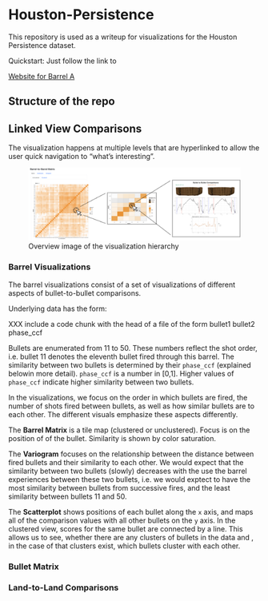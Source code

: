 
<!-- README.md is generated from README.Rmd. Please edit that file -->

# Houston-Persistence

<!-- badges: start -->
<!-- badges: end -->

This repository is used as a writeup for visualizations for the Houston
Persistence dataset.

Quickstart: Just follow the link to

[Website for Barrel
A](https://heike.github.io/Houston-Persistence/barrel-tiles-with-maps.html)

<!--[Website for Barrel
D](https://heike.github.io/Houston-Persistence/docs/matrix-comparisons/matrix_D.html)-->

## Structure of the repo

## Linked View Comparisons

The visualization happens at multiple levels that are hyperlinked to
allow the user quick navigation to “what’s interesting”.

<figure>
<img src="overview.png"
alt="Overview image of the visualization hierarchy" />
<figcaption aria-hidden="true">Overview image of the visualization
hierarchy</figcaption>
</figure>

### Barrel Visualizations

The barrel visualizations consist of a set of visualizations of
different aspects of bullet-to-bullet comparisons.

Underlying data has the form:

XXX include a code chunk with the head of a file of the form bullet1
bullet2 phase_ccf

Bullets are enumerated from 11 to 50. These numbers reflect the shot
order, i.e. bullet 11 denotes the eleventh bullet fired through this
barrel. The similarity between two bullets is determined by their
`phase_ccf` (explained belowin more detail). `phase_ccf` is a number in
\[0,1\]. Higher values of `phase_ccf` indicate higher similarity between
two bullets.

In the visualizations, we focus on the order in which bullets are fired,
the number of shots fired between bullets, as well as how similar
bullets are to each other. The different visuals emphasize these aspects
differently.

The **Barrel Matrix** is a tile map (clustered or unclustered). Focus is
on the position of of the bullet. Similarity is shown by color
saturation.

The **Variogram** focuses on the relationship between the distance
between fired bullets and their similarity to each other. We would
expect that the similarity between two bullets (slowly) decreases with
the use the barrel experiences between these two bullets, i.e. we would
exptect to have the most similarity between bullets from successive
fires, and the least similarity between bullets 11 and 50.

The **Scatterplot** shows positions of each bullet along the `x` axis,
and maps all of the comparison values with all other bullets on the `y`
axis. In the clustered view, scores for the same bullet are connected by
a line. This allows us to see, whether there are any clusters of bullets
in the data and , in the case of that clusters exist, which bullets
cluster with each other.

### Bullet Matrix

### Land-to-Land Comparisons
